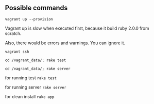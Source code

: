 ## Possible commands


`vagrant up --provision`

Vagrant up is slow when executed first, because it build ruby 2.0.0 from scratch.

Also, there would be errors and warnings. You can ignore it.

`vagrant ssh`

`cd /vagrant_data/; rake test`

`cd /vagrant_data/; rake server`


for running test
`rake test`

for running server
`rake server`

for clean install
`rake app`